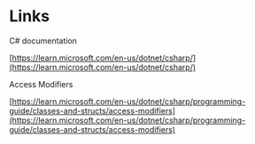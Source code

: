 # Links

C# documentation

[https://learn.microsoft.com/en-us/dotnet/csharp/](https://learn.microsoft.com/en-us/dotnet/csharp/)

Access Modifiers

[https://learn.microsoft.com/en-us/dotnet/csharp/programming-guide/classes-and-structs/access-modifiers](https://learn.microsoft.com/en-us/dotnet/csharp/programming-guide/classes-and-structs/access-modifiers)


